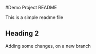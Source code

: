 #Demo Project README  

This is a simple readme file

## Heading 2

Adding some changes, on a new branch


